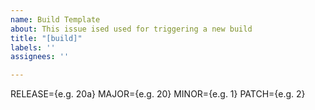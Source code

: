 ```yaml
---
name: Build Template
about: This issue ised used for triggering a new build
title: "[build]"
labels: ''
assignees: ''

---
```


RELEASE={e.g. 20a} MAJOR={e.g. 20} MINOR={e.g. 1} PATCH={e.g. 2}
